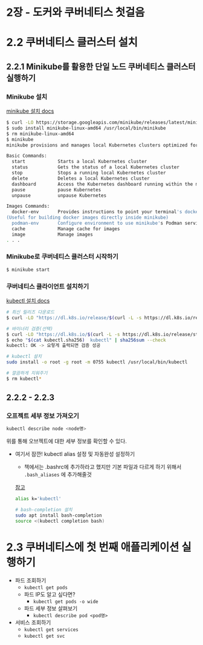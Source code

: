 # 2장 - 도커와 쿠버네티스 첫걸음

# 2.2 쿠버네티스 클러스터 설치

## 2.2.1 Minikube를 활용한 단일 노드 쿠버네티스 클러스터 실행하기

### Minikube 설치

[minikube 설치 docs](https://minikube.sigs.k8s.io/docs/start/)

```bash
$ curl -LO https://storage.googleapis.com/minikube/releases/latest/minikube-linux-amd64
$ sudo install minikube-linux-amd64 /usr/local/bin/minikube
$ rm minikube-linux-amd64
$ minikube 
minikube provisions and manages local Kubernetes clusters optimized for development workflows.

Basic Commands:
  start            Starts a local Kubernetes cluster
  status           Gets the status of a local Kubernetes cluster
  stop             Stops a running local Kubernetes cluster
  delete           Deletes a local Kubernetes cluster
  dashboard        Access the Kubernetes dashboard running within the minikube cluster
  pause            pause Kubernetes
  unpause          unpause Kubernetes

Images Commands:
  docker-env       Provides instructions to point your terminal's docker-cli to the Docker Engine inside minikube.
(Useful for building docker images directly inside minikube)
  podman-env       Configure environment to use minikube's Podman service
  cache            Manage cache for images
  image            Manage images
. . . 
```

### Minikube로 쿠버네티스 클러스터 시작하기

```bash
$ minikube start
```

### 쿠버네티스 클라이언트 설치하기

[kubectl 설치 docs](https://kubernetes.io/ko/docs/tasks/tools/install-kubectl-linux/)

```bash
# 최신 릴리즈 다운로드
$ curl -LO "https://dl.k8s.io/release/$(curl -L -s https://dl.k8s.io/release/stable.txt)/bin/linux/amd64/kubectl"

# 바이너리 검증(선택)
$ curl -LO "https://dl.k8s.io/$(curl -L -s https://dl.k8s.io/release/stable.txt)/bin/linux/amd64/kubectl.sha256"
$ echo "$(cat kubectl.sha256)  kubectl" | sha256sum --check
kubectl: OK -> 요렇게 출력되면 검증 성공

# kubectl 설치
sudo install -o root -g root -m 0755 kubectl /usr/local/bin/kubectl

# 깔끔하게 지워주기
$ rm kubectl*
```

## 2.2.2 - 2.2.3

### 오프젝트 세부 정보 가져오기

```bash
kubectl describe node <node명>
```

위를 통해 오브젝트에 대한 세부 정보를 확인할 수 있다.

- 여기서 잠깐! kubectl alias 설정 및 자동완성 설정하기
    - 책에서는 .bashrc에 추가하라고 했지만 기본 파일과 다르게 하기 위해서 `.bash_aliases` 에 추가해줄것
    
    [참고](https://inpa.tistory.com/entry/LINUX-%F0%9F%93%9A-Alias-%EC%84%A4%EC%A0%95-%EC%82%AC%EC%9A%A9-%EB%B0%A9%EB%B2%95-%EC%A0%95%EB%A6%AC-%EB%8B%A8%EC%B6%95%EC%96%B4-%EC%98%88%EC%8B%9CTIP)
    
    ```bash
    alias k='kubectl'
    ```
    
    ```bash
    # bash-completion 설치
    sudo apt install bash-completion
    source <(kubectl completion bash) 
    
    ```
    

# 2.3 쿠버네티스에 첫 번째 애플리케이션 실행하기

- 파드 조회하기
    - `kubectl get pods`
    - 파드 IP도 알고 싶다면?
        - `kubectl get pods -o wide`
    - 파드 세부 정보 살펴보기
        - `kubectl describe pod <pod명>`
- 서비스 조회하기
    - `kubectl get services`
    - `kubectl get svc`